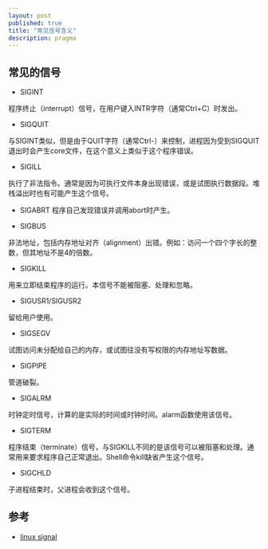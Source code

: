 ```yaml
---
layout: post
published: true
title: "常见信号含义"
description: pragma
---
```

## 常见的信号

- SIGINT

程序终止（interrupt）信号，在用户键入INTR字符（通常Ctrl+C）时发出。

- SIGQUIT

与SIGINT类似，但是由于QUIT字符（通常Ctrl-）来控制，进程因为受到SIGQUIT退出时会产生core文件，在这个意义上类似于这个程序错误。

- SIGILL 

执行了非法指令。通常是因为可执行文件本身出现错误，或是试图执行数据段。堆栈溢出时也有可能产生这个信号。

- SIGABRT 程序自己发现错误并调用abort时产生。

- SIGBUS 

非法地址，包括内存地址对齐（alignment）出错。例如：访问一个四个字长的整数，但其地址不是4的倍数。

- SIGKILL

用来立即结束程序的运行。本信号不能被阻塞、处理和忽略。

- SIGUSR1/SIGUSR2

留给用户使用。

- SIGSEGV 

试图访问未分配给自己的内存，或试图往没有写权限的内存地址写数据。

- SIGPIPE

管道破裂。

- SIGALRM

时钟定时信号，计算的是实际的时间或时钟时间。alarm函数使用该信号。

- SIGTERM 

程序结束（terminate）信号，与SIGKILL不同的是该信号可以被阻塞和处理。通常用来要求程序自己正常退出。Shell命令kill缺省产生这个信号。

- SIGCHLD

子进程结束时，父进程会收到这个信号。

## 参考
- [linux signal](http://blog.csdn.net/xgjianstart/article/details/4544418)
